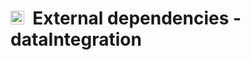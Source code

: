 # <img src="https://prince.lcsb.uni.lu/cobratoolbox/img/icon_dataIntegration.png" height="22px">&nbsp;&nbsp;External dependencies - dataIntegration
